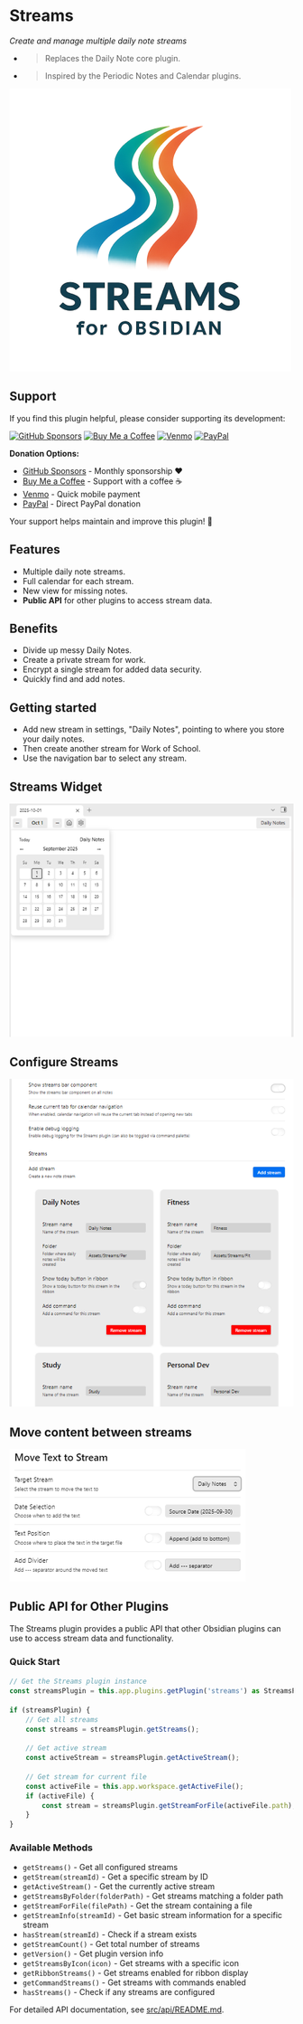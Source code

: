 # Streams

*Create and manage multiple daily note streams*

- > Replaces the Daily Note core plugin.
- > Inspired by the Periodic Notes and Calendar plugins.

![assets/logo-transparent](assets/logo-transparent-500.png)

## Support

If you find this plugin helpful, please consider supporting its development:

[![GitHub Sponsors](https://img.shields.io/badge/GitHub%20Sponsors-❤️-red?style=for-the-badge&logo=github)](https://github.com/sponsors/bfloydd)
[![Buy Me a Coffee](https://img.shields.io/badge/Buy%20Me%20a%20Coffee-☕-yellow?style=for-the-badge&logo=buymeacoffee&logoColor=black)](https://buymeacoffee.com/floydpro)
[![Venmo](https://img.shields.io/badge/Donate%20via%20Venmo-3D95CE?style=for-the-badge&logo=venmo&logoColor=white)](https://venmo.com/floydpro?txn=pay)
[![PayPal](https://img.shields.io/badge/Donate%20via%20PayPal-00457C?style=for-the-badge&logo=paypal&logoColor=white)](https://paypal.me/bfloydd)

**Donation Options:**
- [GitHub Sponsors](https://github.com/sponsors/bfloydd) - Monthly sponsorship ❤️
- [Buy Me a Coffee](https://buymeacoffee.com/floydpro) - Support with a coffee ☕
- [Venmo](https://venmo.com/floydpro?txn=pay) - Quick mobile payment
- [PayPal](https://paypal.me/bfloydd) - Direct PayPal donation

Your support helps maintain and improve this plugin! 🙏

## Features
- Multiple daily note streams.
- Full calendar for each stream.
- New view for missing notes.
- **Public API** for other plugins to access stream data.

## Benefits
- Divide up messy Daily Notes.
- Create a private stream for work.
- Encrypt a single stream for added data security.
- Quickly find and add notes.

## Getting started
- Add new stream in settings, "Daily Notes", pointing to where you store your daily notes.
- Then create another stream for Work of School.
- Use the navigation bar to select any stream.

## Streams Widget
![Streams Widget](assets/new-streams-with-calendar.png)

## Configure Streams
![Configure Streams](assets/new-streams-options.png)

## Move content between streams
![Move Content](assets/new-streams-move.png)

## Public API for Other Plugins

The Streams plugin provides a public API that other Obsidian plugins can use to access stream data and functionality.

### Quick Start
```typescript
// Get the Streams plugin instance
const streamsPlugin = this.app.plugins.getPlugin('streams') as StreamsPlugin;

if (streamsPlugin) {
    // Get all streams
    const streams = streamsPlugin.getStreams();
    
    // Get active stream
    const activeStream = streamsPlugin.getActiveStream();
    
    // Get stream for current file
    const activeFile = this.app.workspace.getActiveFile();
    if (activeFile) {
        const stream = streamsPlugin.getStreamForFile(activeFile.path);
    }
}
```

### Available Methods
- `getStreams()` - Get all configured streams
- `getStream(streamId)` - Get a specific stream by ID
- `getActiveStream()` - Get the currently active stream
- `getStreamsByFolder(folderPath)` - Get streams matching a folder path
- `getStreamForFile(filePath)` - Get the stream containing a file
- `getStreamInfo(streamId)` - Get basic stream information for a specific stream
- `hasStream(streamId)` - Check if a stream exists
- `getStreamCount()` - Get total number of streams
- `getVersion()` - Get plugin version info
- `getStreamsByIcon(icon)` - Get streams with a specific icon
- `getRibbonStreams()` - Get streams enabled for ribbon display
- `getCommandStreams()` - Get streams with commands enabled
- `hasStreams()` - Check if any streams are configured

For detailed API documentation, see [src/api/README.md](src/api/README.md).